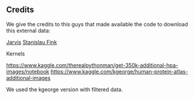 ## Credits

We give the credits to this guys that made available the code to download this external data:

[Jarvis](https://www.kaggle.com/therealpythonman)
[Stanislau Fink](https://www.kaggle.com/kgeorge)


Kernels

https://www.kaggle.com/therealpythonman/get-350k-additional-hpa-images/notebook
https://www.kaggle.com/kgeorge/human-protein-atlas-additional-images


We used the kgeorge version with filtered data.
